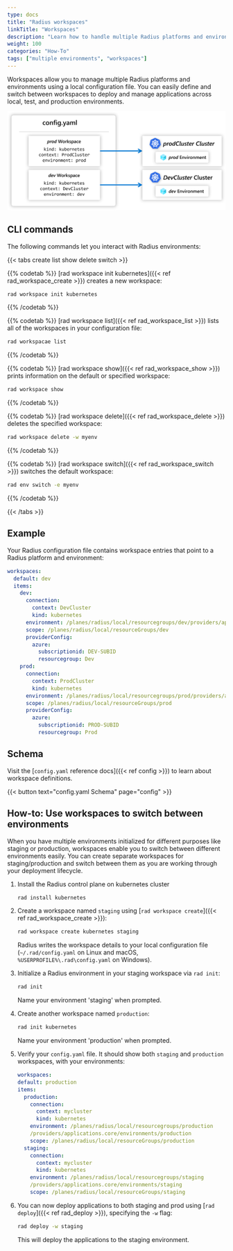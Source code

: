 ```yaml
---
type: docs
title: "Radius workspaces"
linkTitle: "Workspaces"
description: "Learn how to handle multiple Radius platforms and environments with workspaces"
weight: 100
categories: "How-To"
tags: ["multiple environments", "workspaces"]
---
```


Workspaces allow you to manage multiple Radius platforms and environments using a local configuration file. You can easily define and switch between workspaces to deploy and manage applications across local, test, and production environments.

<img src=workspaces.png alt="Diagram showing a Radius configuration file mapping workspaces to Kubernetes clusters" width=800px />

## CLI commands

The following commands let you interact with Radius environments:

{{< tabs create list show delete switch >}}

{{% codetab %}}
[rad workspace init kubernetes]({{< ref rad_workspace_create >}}) creates a new workspace:

```bash
rad workspace init kubernetes
```
{{% /codetab %}}

{{% codetab %}}
[rad workspace list]({{< ref rad_workspace_list >}}) lists all of the workspaces in your configuration file:

```bash
rad workspacae list
```
{{% /codetab %}}

{{% codetab %}}
[rad workspace show]({{< ref rad_workspace_show >}}) prints information on the default or specified workspace:

```bash
rad workspace show
```
{{% /codetab %}}

{{% codetab %}}
[rad workspace delete]({{< ref rad_workspace_delete >}}) deletes the specified workspace:

```bash
rad workspace delete -w myenv
```
{{% /codetab %}}

{{% codetab %}}
[rad workspace switch]({{< ref rad_workspace_switch >}}) switches the default workspace:

```bash
rad env switch -e myenv
```
{{% /codetab %}}

{{< /tabs >}}

## Example

Your Radius configuration file contains workspace entries that point to a Radius platform and environment:

```yaml
workspaces:
  default: dev
  items:
    dev:
      connection:
        context: DevCluster
        kind: kubernetes
      environment: /planes/radius/local/resourcegroups/dev/providers/applications.core/environments/dev
      scope: /planes/radius/local/resourceGroups/dev
      providerConfig:
        azure:
          subscriptionid: DEV-SUBID
          resourcegroup: Dev
    prod:
      connection:
        context: ProdCluster
        kind: kubernetes
      environment: /planes/radius/local/resourcegroups/prod/providers/applications.core/environments/prod
      scope: /planes/radius/local/resourceGroups/prod
      providerConfig:
        azure:
          subscriptionid: PROD-SUBID
          resourcegroup: Prod
```

## Schema

Visit the [`config.yaml` reference docs]({{< ref config >}}) to learn about workspace definitions.

{{< button text="config.yaml Schema" page="config" >}}

## How-to: Use workspaces to switch between environments

When you have multiple environments initialized for different purposes like staging or production, workspaces enable you to switch between different environments easily. You can create separate workspaces for staging/production and switch between them as you are working through your deployment lifecycle.

1. Install the Radius control plane on kubernetes cluster
   ```sh
   rad install kubernetes
   ```
1. Create a workspace named `staging` using [`rad workspace create`]({{< ref rad_workspace_create >}}):
    ```sh 
    rad workspace create kubernetes staging
    ```
    Radius writes the workspace details to your local configuration file (`~/.rad/config.yaml` on Linux and macOS, `%USERPROFILE%\.rad\config.yaml` on Windows).
1. Initialize a Radius environment in your staging workspace via `rad init`:

    ```sh 
    rad init
    ```
    Name your environment 'staging' when prompted.
1. Create another workspace named `production`:

    ```sh 
    rad init kubernetes
    ```
    Name your environment 'production' when prompted.
1. Verify your `config.yaml` file. It should show both `staging` and `production` workspaces, with your environments:
    ```yaml
    workspaces:
    default: production
    items:
      production:
        connection:
          context: mycluster
          kind: kubernetes
        environment: /planes/radius/local/resourcegroups/production
        /providers/applications.core/environments/production
        scope: /planes/radius/local/resourceGroups/production
      staging:
        connection:
          context: mycluster
          kind: kubernetes
        environment: /planes/radius/local/resourcegroups/staging
        /providers/applications.core/environments/staging
        scope: /planes/radius/local/resourceGroups/staging
    ```
1. You can now deploy applications to both staging and prod using [`rad deploy`]({{< ref rad_deploy >}}), specifying the `-w` flag:

    ```sh 
    rad deploy -w staging
    ```
    This will deploy the applications to the staging environment.